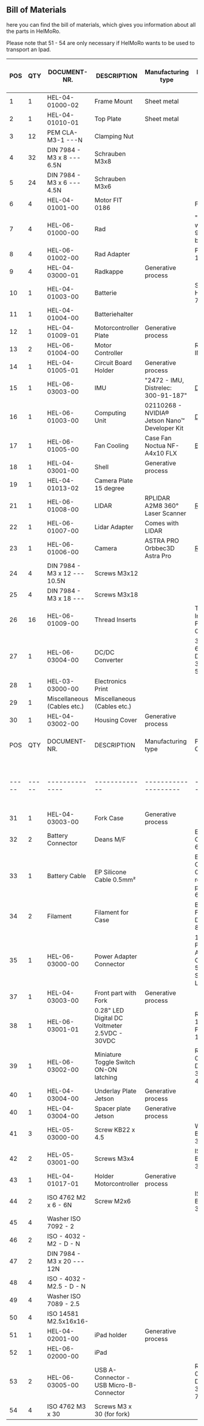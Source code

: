 ## Bill of Materials

here you can find the bill of materials, which gives you information about all the parts in HelMoRo.

Please note that 51 - 54 are only necessary if HelMoRo wants to be used to transport an Ipad.

| POS | QTY | DOCUMENT-NR. | DESCRIPTION | Manufacturing type | PRODUCT CODE | possible Supplier | Price per unit (CHF) | Price total (CHF) |
| --- | --- | ------------ | ----------- | ------------------ | ------------ | ----------------- | -------------------- | ----------------- |
| 1 | 1 | HEL-04-01000-02 | Frame Mount | Sheet metal |  | [Schickli]() | 100 | 100 |
| 2 | 1 | HEL-04-01010-01 | Top Plate | Sheet metal |  | [Schickli]() | 80 | 80 |
| 3 | 12 | PEM CLA-M3-1 ---N | Clamping Nut |  |  | [Schickli]() |  | 0 |
| 4 | 32 | DIN 7984 - M3 x 8 --- 6.5N | Schrauben M3x8 |  |  | [Stock]() |  | 0 |
| 5 | 24 | DIN 7984 - M3 x 6 --- 4.5N | Schrauben M3x6 |  |  | [Stock]() |  | 0 |
| 6 | 4 | HEL-04-01001-00 | Motor FIT 0186 |  | FIT 0186 | [Robotshop](https://eu.robotshop.com/de/products/12v-dc-motor-251rpm-encoder) | 30 | 120 |
| 7 | 4 | HEL-06-01000-00 | Rad |  | "pololu-wheel-90x10mm-black" | [Robotshop](https://www.pololu.com/product/1435) | 3 | 12 |
| 8 | 4 | HEL-06-01002-00 | Rad Adapter |  | Pololu 1083 | [Robotshop](https://www.pololu.com/product/1083) | 4 | 16 |
| 9 | 4 | HEL-04-03000-01 | Radkappe | Generative process |  | [3D Printer]() |  | 0 |
| 10 | 1 | HEL-04-01003-00 | Batterie |  | Swaytronic HC 3S 7200 mAh | [Galaxus](https://www.galaxus.ch/de/s5/product/swaytronic-hc-3s-1110-v-7200-mah-rc-akku-12400744) | 71.3 | 71.3 |
| 11 | 1 | HEL-04-01004-00 | Batteriehalter |  |  | [3D Printer]() |  | 0 |
| 12 | 1 | HEL-04-01009-01 | Motorcontroller Plate | Generative process |  | [Lasercutter]() |  | 0 |
| 13 | 2 | HEL-06-01004-00 | Motor Controller |  | RoboClaw IMC404 | [Robotshop](https://www.basicmicro.com/Roboclaw-2x7A-Motor-Controller_p_55.html) | 70 | 140 |
| 14 | 1 | HEL-04-01005-01 | Circuit Board Holder | Generative process | | [3D Printer]() | 0 | 0 |
| 15 | 1 | HEL-06-03003-00 | IMU | "2472 - IMU, Distrelec: 300-91-187" | [Distrelec](https://www.distrelec.ch/en/dof-absolute-orientation-imu-fusion-breakout-3v-adafruit-2472/p/30091187) | 39 | 39 |
| 16 | 1 | HEL-06-01003-00 | Computing Unit | 02110268 - NVIDIA® Jetson Nano™ Developer Kit | [Distrelec](https://www.sparkfun.com/products/16271) | 113 | 113 |
| 17 | 1 | HEL-06-01005-00 | Fan Cooling | Case Fan Noctua NF-A4x10 FLX | [Brack](https://www.brack.ch/noctua-pc-luefter-nf-a4x10-flx-223277) | 15 | 15 |
| 18 | 1 | HEL-04-03001-00 | Shell | Generative process | | [3D Printer]() | 40 | 40 |
| 19 | 1 | HEL-04-01013-02 | Camera Plate 15 degree | | | [3D Printer]() | 20 | 20 |
| 21 | 1 | HEL-06-01008-00 | LIDAR | RPLIDAR A2M8 360° Laser Scanner | [Robotshop](https://www.robotshop.com/products/rplidar-a2m8-360-laser-scanner) | 320 | 320 |
| 22 | 1 | HEL-06-01007-00 | Lidar Adapter | Comes with LIDAR | | [Robotshop]() | 0 | 0 |
| 23 | 1 | HEL-06-01006-00 | Camera | ASTRA PRO Orbbec3D Astra Pro | [Reichelt](https://www.reichelt.de/de/de/orbbec3d-astra-pro-astra-pro-p263247.html?r=1) | 200 | 200 |
| 24 | 4 | DIN 7984 - M3 x 12 --- 10.5N | Screws M3x12 | | | [Stock]() | 0 | 0 |
| 25 | 4 | DIN 7984 - M3 x 18 --- | Screws M3x18 | | | [Stock]() | 0 | 0 |
| 26 | 16 | HEL-06-01009-00 | Thread Inserts | | Thread Inserts for Plastics 003-M3 | [kvt-fastening](https://shop.kvt-fastening.at/de/item/003M3.html) | 3 | 48 |
| 27 | 1 | HEL-06-03004-00 | DC/DC Converter | | 30W 5V 6A, Distrelec: 301-45-575 | [Distrelec](https://www.distrelec.ch/en/dc-dc-converter-36v-5v-6a-30w-tdk-lambda-ccg-30-24-05s/p/30145575) | 38 | 38 |
| 28 | 1 | HEL-03-03000-00 | Electronics Print | | | | 0 | 0 |
| 29 | 1 | Miscellaneous (Cables etc.) | Miscellaneous (Cables etc.) | | | | 100 | 100 |
| 30 | 1 | HEL-04-03002-00 | Housing Cover | Generative process | | | 50 | 50 |
| POS | QTY | DOCUMENT-NR. | DESCRIPTION | Manufacturing type | PRODUCT CODE | Possible Supplier | Price per unit (CHF) | Price total (CHF) |
|-----|-----|--------------|-------------|--------------------|--------------|-------------------|-----------------------|-------------------|
| 31  | 1   | HEL-04-03003-00 | Fork Case | Generative process | | [3D Printer](#) | 50 | 50 |
| 32  | 2   | Battery Connector | Deans M/F | | EP Deans Connector, 6058001 | [Digitec](https://www.digitec.ch/en/s1/product/ep-deans-connector-rc-cables-plugs-6058001) | 11.3 | 22.6 |
| 33  | 1   | Battery Cable | EP Silicone Cable 0.5mm² | | EP Silicone Cable 0.5mm², red/black per 1m, 6059948 | [Digitec](https://www.digitec.ch/de/s1/product/ep-silikonlitze-rc-kabel-stecker-6059948) | 6 | 6 |
| 34  | 2   | Filament | Filament for Case | | Basf Filament, Digitec: 8817347 | [Digitec](https://www.digitec.ch/de/s1/product/basf-filament-pla-285-mm-750-g-3d-filament-8817347) | | 0 |
| 35  | 1   | HEL-06-03000-00 | Power Adapter Connector | | 1614 21 - Power Adapter Connector 5.4 x 8mm, Straight, Lumberg | [Distrelec](https://www.distrelec.ch/de/netzgera-te-einbaukupplung-8mm-gerade-lumberg-connect-gmbh-1614-21/p/30068403) | | 0 |
| 37  | 1   | HEL-04-03003-00 | Front part with Fork | Generative process | | [3D Printer](#) | | 0 |
| 38  | 1   | HEL-06-03001-01 | 0.28" LED Digital DC Voltmeter 2.5VDC - 30VDC | | RB-Spa-1481 / PRT-14313 | [Robotshop](https://www.robotshop.com/products/028-led-digital-dc-voltmeter-spa) | | 0 |
| 39  | 1   | HEL-06-03002-00 | Miniature Toggle Switch ON-ON latching | | RND 210-00494, Distrilec: 301-03-469 | [Distrelec](https://www.distrelec.ch/de/miniatur-kippschalter-ein-ein-rastend-wechsler-rnd-components-rnd-210-00494/p/30103469?trackQuery=cat-DNAV_PL_050117&pos=1&origPos=1&origPageSize=50&track=true) | | 0 |
| 40  | 1   | HEL-04-03004-00 | Underlay Plate Jetson | Generative process | | [Laser Cutter](#) | | 0 |
| 40  | 1   | HEL-04-03004-00 | Spacer plate Jetson | Generative process |   | [Lasercutter](https://www.lasercutter.com) |   | 0 |
| 41  | 3   | HEL-05-03000-00 | Screw KB22 x 4.5 |   | WN 1412, Bossard Nr: 3205361 | [Bossard](https://www.bossard.com) |   | 0 |
| 42  | 2   | HEL-05-03001-00 | Screws M3x4 |   | ISO 4762, Bossard Nr: 3 | [Bossard](https://www.bossard.com) |   | 0 |
| 43  | 1   | HEL-04-01017-01 | Holder Motorcontroller | Generative process |   | [3D Printer](https://www.3dprinter.com) |   | 0 |
| 44  | 2   | ISO 4762 M2 x 6 - 6N | Screw M2x6 |   | ISO 4762, Bossard Nr: 3 |   |   | 0 |
| 45  | 4   | Washer ISO 7092 - 2 |   |   |   |   |   | 0 |
| 46  | 2   | ISO - 4032 - M2 - D - N |   |   |   |   |   | 0 |
| 47  | 2   | DIN 7984 - M3 x 20 --- 12N |   |   |   |   |   | 0 |
| 48  | 4   | ISO - 4032 - M2.5 - D - N |   |   |   |   |   | 0 |
| 49  | 4   | Washer ISO 7089 - 2.5 |   |   |   |   |   | 0 |
| 50  | 4   | ISO 14581 M2.5x16x16- |   |   |   |   |   | 0 |
| 51  | 1   | HEL-04-02001-00 | iPad holder | Generative process |   | [3D Printer](https://www.3dprinter.com) |   | 0 |
| 52  | 1   | HEL-06-02000-00 | iPad |   |   |   |   | 0 |
| 53  | 2   | HEL-06-03005-00 | USB A-Connector - USB Micro-B-Connector |   | RND 765-00053, Distrilec: 301-25-761 |   |   | 0 |
| 54  | 4   | ISO 4762 M3 x 30 | Screws M3 x 30 (for fork) |   |   |   |   | 0 |

